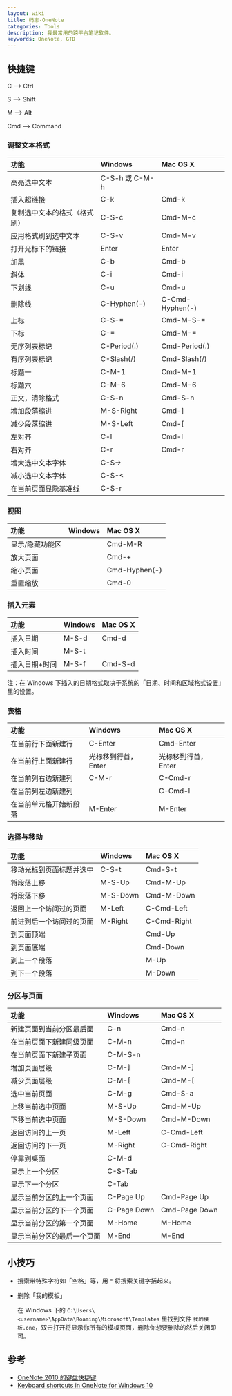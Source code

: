 ```yaml
---
layout: wiki
title: 码志-OneNote
categories: Tools
description: 我最常用的跨平台笔记软件。
keywords: OneNote, GTD
---
```


## 快捷键

C --> Ctrl

S --> Shift

M --> Alt

Cmd --> Command

### 调整文本格式

| 功能                         | Windows        | Mac OS X        |
| :--------------------------- | :------------- | :-------------- |
| 高亮选中文本                 | C-S-h 或 C-M-h |                 |
| 插入超链接                   | C-k            | Cmd-k           |
| 复制选中文本的格式（格式刷） | C-S-c          | Cmd-M-c         |
| 应用格式刷到选中文本         | C-S-v          | Cmd-M-v         |
| 打开光标下的链接             | Enter          | Enter           |
| 加黑                         | C-b            | Cmd-b           |
| 斜体                         | C-i            | Cmd-i           |
| 下划线                       | C-u            | Cmd-u           |
| 删除线                       | C-Hyphen(-)    | C-Cmd-Hyphen(-) |
| 上标                         | C-S-=          | Cmd-M-S-=       |
| 下标                         | C-=            | Cmd-M-=         |
| 无序列表标记                 | C-Period(.)    | Cmd-Period(.)   |
| 有序列表标记                 | C-Slash(/)     | Cmd-Slash(/)    |
| 标题一                       | C-M-1          | Cmd-M-1         |
| 标题六                       | C-M-6          | Cmd-M-6         |
| 正文，清除格式               | C-S-n          | Cmd-S-n         |
| 增加段落缩进                 | M-S-Right      | Cmd-]           |
| 减少段落缩进                 | M-S-Left       | Cmd-[           |
| 左对齐                       | C-l            | Cmd-l           |
| 右对齐                       | C-r            | Cmd-r           |
| 增大选中文本字体             | C-S->          |                 |
| 减小选中文本字体             | C-S-<          |                 |
| 在当前页面显隐基准线         | C-S-r          |                 |

### 视图

| 功能            | Windows | Mac OS X      |
|:----------------|:--------|:--------------|
| 显示/隐藏功能区 |         | Cmd-M-R       |
| 放大页面        |         | Cmd-+         |
| 缩小页面        |         | Cmd-Hyphen(-) |
| 重置缩放        |         | Cmd-0         |

### 插入元素

| 功能          | Windows | Mac OS X |
|:--------------|:--------|:---------|
| 插入日期      | M-S-d   | Cmd-d    |
| 插入时间      | M-S-t   |          |
| 插入日期+时间 | M-S-f   | Cmd-S-d  |

注：在 Windows 下插入的日期格式取决于系统的「日期、时间和区域格式设置」里的设置。

### 表格

| 功能                   | Windows             | Mac OS X            |
|:-----------------------|:--------------------|:--------------------|
| 在当前行下面新建行     | C-Enter             | Cmd-Enter           |
| 在当前行上面新建行     | 光标移到行首，Enter | 光标移到行首，Enter |
| 在当前列右边新建列     | C-M-r               | C-Cmd-r             |
| 在当前列左边新建列     |                     | C-Cmd-l             |
| 在当前单元格开始新段落 | M-Enter             | M-Enter             |

### 选择与移动

| 功能                     | Windows  | Mac OS X    |
|:-------------------------|:---------|:------------|
| 移动光标到页面标题并选中 | C-S-t    | Cmd-S-t     |
| 将段落上移               | M-S-Up   | Cmd-M-Up    |
| 将段落下移               | M-S-Down | Cmd-M-Down  |
| 返回上一个访问过的页面   | M-Left   | C-Cmd-Left  |
| 前进到后一个访问过的页面 | M-Right  | C-Cmd-Right |
| 到页面顶端               |          | Cmd-Up      |
| 到页面底端               |          | Cmd-Down    |
| 到上一个段落             |          | M-Up        |
| 到下一个段落             |          | M-Down      |

### 分区与页面

| 功能                       | Windows     | Mac OS X      |
|:---------------------------|:------------|:--------------|
| 新建页面到当前分区最后面   | C-n         | Cmd-n         |
| 在当前页面下新建同级页面   | C-M-n       | Cmd-n         |
| 在当前页面下新建子页面     | C-M-S-n     |               |
| 增加页面层级               | C-M-]       | Cmd-M-]       |
| 减少页面层级               | C-M-[       | Cmd-M-[       |
| 选中当前页面               | C-M-g       | Cmd-S-a       |
| 上移当前选中页面           | M-S-Up      | Cmd-M-Up      |
| 下移当前选中页面           | M-S-Down    | Cmd-M-Down    |
| 返回访问的上一页           | M-Left      | C-Cmd-Left    |
| 返回访问的下一页           | M-Right     | C-Cmd-Right   |
| 停靠到桌面                 | C-M-d       |               |
| 显示上一个分区             | C-S-Tab     |               |
| 显示下一个分区             | C-Tab       |               |
| 显示当前分区的上一个页面   | C-Page Up   | Cmd-Page Up   |
| 显示当前分区的下一个页面   | C-Page Down | Cmd-Page Down |
| 显示当前分区的第一个页面   | M-Home      | M-Home        |
| 显示当前分区的最后一个页面 | M-End       | M-End         |

## 小技巧

* 搜索带特殊字符如「空格」等，用 `"` 将搜索关键字括起来。

* 删除「我的模板」

  在 Windows 下的 `C:\Users\<username>\AppData\Roaming\Microsoft\Templates` 里找到文件 `我的模板.one`，双击打开将显示你所有的模板页面，删除你想要删除的然后关闭即可。

## 参考

* [OneNote 2010 的键盘快捷键](https://support.office.com/zh-cn/article/OneNote-2010-%E7%9A%84%E9%94%AE%E7%9B%98%E5%BF%AB%E6%8D%B7%E9%94%AE-7504cf95-1a03-40d9-9544-090901174620?ui=zh-CN&rs=zh-CN&ad=CN&fromAR=1)
* [Keyboard shortcuts in OneNote for Windows 10](https://support.office.com/zh-cn/article/Keyboard-shortcuts-in-OneNote-for-Windows-10-1b57578a-b72e-467a-b38d-266363fe73b0?ui=zh-CN&rs=zh-CN&ad=CN)
